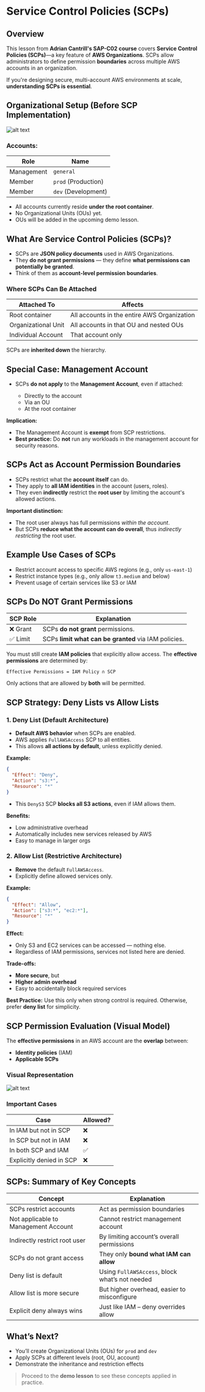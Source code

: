 # Service Control Policies (SCPs)

## Overview

This lesson from **Adrian Cantrill's SAP-C02 course** covers **Service Control Policies (SCPs)**—a key feature of **AWS Organizations**. SCPs allow administrators to define permission **boundaries** across multiple AWS accounts in an organization.

If you're designing secure, multi-account AWS environments at scale, **understanding SCPs is essential**.

## Organizational Setup (Before SCP Implementation)

![alt text](image.png)

### Accounts:

| Role       | Name                |
| ---------- | ------------------- |
| Management | `general`           |
| Member     | `prod` (Production) |
| Member     | `dev` (Development) |

- All accounts currently reside **under the root container**.
- No Organizational Units (OUs) yet.
- OUs will be added in the upcoming demo lesson.

## What Are Service Control Policies (SCPs)?

- SCPs are **JSON policy documents** used in AWS Organizations.
- They **do not grant permissions** — they define **what permissions can potentially be granted**.
- Think of them as **account-level permission boundaries**.

### Where SCPs Can Be Attached

| Attached To         | Affects                                     |
| ------------------- | ------------------------------------------- |
| Root container      | All accounts in the entire AWS Organization |
| Organizational Unit | All accounts in that OU and nested OUs      |
| Individual Account  | That account only                           |

SCPs are **inherited down** the hierarchy.

## Special Case: Management Account

- SCPs **do not apply** to the **Management Account**, even if attached:

  - Directly to the account
  - Via an OU
  - At the root container

**Implication:**

- The Management Account is **exempt** from SCP restrictions.
- **Best practice:** Do **not** run any workloads in the management account for security reasons.

## SCPs Act as Account Permission Boundaries

- SCPs restrict what the **account itself** can do.
- They apply to **all IAM identities** in the account (users, roles).
- They even **indirectly** restrict the **root user** by limiting the account's allowed actions.

**Important distinction:**

- The root user always has full permissions _within the account_.
- But SCPs **reduce what the account can do overall**, thus _indirectly restricting_ the root user.

## Example Use Cases of SCPs

- Restrict account access to specific AWS regions (e.g., only `us-east-1`)
- Restrict instance types (e.g., only allow `t3.medium` and below)
- Prevent usage of certain services like S3 or IAM

## SCPs Do NOT Grant Permissions

| SCP Role | Explanation                                          |
| -------- | ---------------------------------------------------- |
| ❌ Grant | SCPs **do not grant** permissions.                   |
| ✅ Limit | SCPs **limit what can be granted** via IAM policies. |

You must still create **IAM policies** that explicitly allow access. The **effective permissions** are determined by:

```plaintext
Effective Permissions = IAM Policy ∩ SCP
```

Only actions that are allowed by **both** will be permitted.

## SCP Strategy: Deny Lists vs Allow Lists

### 1. Deny List (Default Architecture)

- **Default AWS behavior** when SCPs are enabled.
- AWS applies `FullAWSAccess` SCP to all entities.
- This allows **all actions by default**, unless explicitly denied.

**Example:**

```json
{
  "Effect": "Deny",
  "Action": "s3:*",
  "Resource": "*"
}
```

- This `DenyS3` SCP **blocks all S3 actions**, even if IAM allows them.

**Benefits:**

- Low administrative overhead
- Automatically includes new services released by AWS
- Easy to manage in larger orgs

### 2. Allow List (Restrictive Architecture)

- **Remove** the default `FullAWSAccess`.
- Explicitly define allowed services only.

**Example:**

```json
{
  "Effect": "Allow",
  "Action": ["s3:*", "ec2:*"],
  "Resource": "*"
}
```

**Effect:**

- Only S3 and EC2 services can be accessed — nothing else.
- Regardless of IAM permissions, services not listed here are denied.

**Trade-offs:**

- **More secure**, but
- **Higher admin overhead**
- Easy to accidentally block required services

**Best Practice:** Use this only when strong control is required. Otherwise, prefer **deny list** for simplicity.

## SCP Permission Evaluation (Visual Model)

The **effective permissions** in an AWS account are the **overlap** between:

- **Identity policies** (IAM)
- **Applicable SCPs**

### Visual Representation

![alt text](image-3.png)

### Important Cases

| Case                     | Allowed? |
| ------------------------ | -------- |
| In IAM but not in SCP    | ❌       |
| In SCP but not in IAM    | ❌       |
| In both SCP and IAM      | ✅       |
| Explicitly denied in SCP | ❌       |

## SCPs: Summary of Key Concepts

| Concept                              | Explanation                                    |
| ------------------------------------ | ---------------------------------------------- |
| SCPs restrict accounts               | Act as permission boundaries                   |
| Not applicable to Management Account | Cannot restrict management account             |
| Indirectly restrict root user        | By limiting account’s overall permissions      |
| SCPs do not grant access             | They only **bound what IAM can allow**         |
| Deny list is default                 | Using `FullAWSAccess`, block what’s not needed |
| Allow list is more secure            | But higher overhead, easier to misconfigure    |
| Explicit deny always wins            | Just like IAM – deny overrides allow           |

## What’s Next?

- You’ll create Organizational Units (OUs) for `prod` and `dev`
- Apply SCPs at different levels (root, OU, account)
- Demonstrate the inheritance and restriction effects

> Proceed to the **demo lesson** to see these concepts applied in practice.

